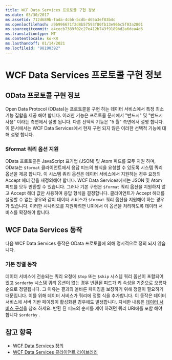 ```yaml
---
title: WCF Data Services 프로토콜 구현 정보
ms.date: 03/30/2017
ms.assetid: 712d689b-fada-4cbb-bcdb-d65a3ef83b4c
ms.openlocfilehash: a9b996671f2d8b57593f80fb13e966c5f03a2801
ms.sourcegitcommit: a4cecb7389f02c27e412b743f9189bd2a6dea4d6
ms.translationtype: MT
ms.contentlocale: ko-KR
ms.lasthandoff: 01/14/2021
ms.locfileid: "98190392"
---
```

# <a name="wcf-data-services-protocol-implementation-details"></a>WCF Data Services 프로토콜 구현 정보

## <a name="odata-protocol-implementation-details"></a>OData 프로토콜 구현 정보  

Open Data Protocol (OData)는 프로토콜을 구현 하는 데이터 서비스에서 특정 최소 기능 집합을 제공 해야 합니다. 이러한 기능은 프로토콜 문서에서 "반드시" 및 "반드시 사용" 이라는 측면에서 설명 됩니다. 다른 선택적 기능은 "5 월" 측면에서 설명 합니다. 이 문서에서는 WCF Data Services에서 현재 구현 되지 않은 이러한 선택적 기능에 대해 설명 합니다.
  
### <a name="support-for-the-format-query-option"></a>$format 쿼리 옵션 지원  

 OData 프로토콜은 JavaScript 표기법 (JSON) 및 Atom 피드를 모두 지원 하며, OData는 `$format` 클라이언트에서 응답 피드의 형식을 요청할 수 있도록 시스템 쿼리 옵션을 제공 합니다. 이 시스템 쿼리 옵션은 데이터 서비스에서 지원하는 경우 요청의 Accept 헤더 값을 재정의해야 합니다. WCF Data Services에서는 JSON 및 Atom 피드를 모두 반환할 수 있습니다. 그러나 기본 구현은 `$format` 쿼리 옵션을 지원하지 않고 Accept 헤더 값만 사용하여 응답 형식을 결정합니다. 클라이언트가 Accept 헤더를 설정할 수 없는 경우와 같이 데이터 서비스가 `$format` 쿼리 옵션을 지원해야 하는 경우가 있습니다. 이러한 시나리오를 지원하려면 URI에서 이 옵션을 처리하도록 데이터 서비스를 확장해야 합니다.
  
## <a name="wcf-data-services-behaviors"></a>WCF Data Services 동작  

 다음 WCF Data Services 동작은 OData 프로토콜에 의해 명시적으로 정의 되지 않습니다.  
  
### <a name="default-sorting-behavior"></a>기본 정렬 동작  

 데이터 서비스에 전송되는 쿼리 요청에 `$top` 또는 `$skip` 시스템 쿼리 옵션이 포함되어 있고 `$orderby` 시스템 쿼리 옵션이 없는 경우 반환된 피드가 키 속성을 기준으로 오름차순으로 정렬됩니다. 그 이유는 결과의 올바른 페이징을 보장하기 위해 정렬이 필요하기 때문입니다. 이를 위해 데이터 서비스가 쿼리에 정렬 식을 추가합니다. 이 동작은 데이터 서비스에 서버 기반 페이징이 활성화된 경우에도 발생합니다. 자세한 내용은 [데이터 서비스 구성](configuring-the-data-service-wcf-data-services.md)을 참조 하세요. 반환 된 피드의 순서를 제어 하려면 쿼리 URI에를 포함 해야 합니다 `$orderby` .  
  
## <a name="see-also"></a>참고 항목

- [WCF Data Services 정의](defining-wcf-data-services.md)
- [WCF Data Services 클라이언트 라이브러리](wcf-data-services-client-library.md)
